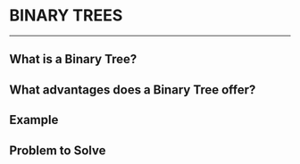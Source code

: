 # BINARY TREES

---

## What is a Binary Tree?

## What advantages does a Binary Tree offer?

## Example

## Problem to Solve
